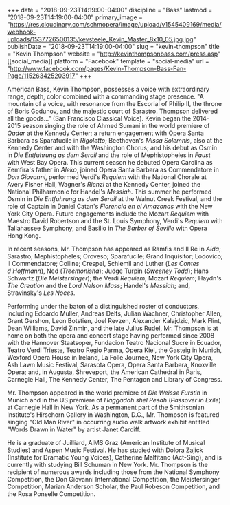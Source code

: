 +++
date = "2018-09-23T14:19:00-04:00"
discipline = "Bass"
lastmod = "2018-09-23T14:19:00-04:00"
primary_image = "https://res.cloudinary.com/schmopera/image/upload/v1545409169/media/webhook-uploads/1537726500135/kevsteele_Kevin_Master_8x10_05.jpg.jpg"
publishDate = "2018-09-23T14:19:00-04:00"
slug = "kevin-thompson"
title = "Kevin Thompson"
website = "http://kevinthompsonbass.com/press.asp"
[[social_media]]
platform = "Facebook"
template = "social-media"
url = "http://www.facebook.com/pages/Kevin-Thompson-Bass-Fan-Page/115263425203917"
+++

American Bass, Kevin Thompson, possesses a voice with extraordinary range, depth, color combined with a commanding stage presence. "A mountain of a voice, with resonance from the Escorial of Philip II, the throne of Boris Godunov, and the majestic court of Sarastro. Thompson delivered all the goods..." (San Francisco Classical Voice).  Kevin began the 2014- 2015 season singing the role of Ahmed Sumani in the world premiere of *Qadar* at the Kennedy Center; a return engagement with Opera Santa Barbara as Sparafucile in *Rigoletto*; Beethoven's *Missa Solemnis*, also at the Kennedy Center and with the Washington Chorus; and his debut as Osmin in *Die Entfuhrung as dem Serail* and the role of Mephistopheles in *Faust* with West Bay Opera. This current season he debuted Opera Carolina as Zemfira's father in *Aleko*, joined Opera Santa Barbara as Commendatore in *Don Giovanni*, performed Verdi's *Requiem* with the National Chorale at Avery Fisher Hall, Wagner's *Rienzi* at the Kennedy Center, joined the National Philharmonic for Handel's *Messiah*. This summer he performed Osmin in *Die Entfuhrung as dem Serail* at the Walnut Creek Festival, and the role of Captain in Daniel Catan's *Florencia en el Amazonas* with the New York City Opera. Future engagements include the Mozart *Requiem* with Maestro David Robertson and the St. Louis Symphony, Verdi's *Requiem* with Tallahassee Symphony, and Basilio in *The Barber of Seville* with Opera Hong Kong. 

In recent seasons, Mr. Thompson has appeared as Ramfis and Il Re in *Aida*; Sarastro; Mephistopheles; Oroveso; Sparafucile; Grand Inquisitor; Lodovico; Il Commendatore; Colline; Crespel, Schlemil and Luther (*Les Contes d'Hoffmann*), Ned (*Treemonisha*); Judge Turpin (*Sweeney Todd*); Hans Schwartz (*Die Meistersinger*); the Verdi *Requiem*; Mozart *Requiem*; Haydn's *The Creation* and the *Lord Nelson Mass*; Handel's *Messiah*; and, Stravinsky's *Les Noces*.
 
Performing under the baton of a distinguished roster of conductors, including Edoardo Muller, Andreas Delfs, Julian Wachner, Christopher Allen, Grant Gershon, Leon Botstien, Joel Revzen, Alexander Kalajdzic, Mark Flint, Dean Williams, David Zinmin, and the late Julius Rudel, Mr. Thompson is at home on both the opera and concert stage having performed since 2008 with the Hannover Staatsoper, Fundacion Teatro Nacional Sucre in Ecuador, Teatro Verdi Trieste, Teatro Regio Parma, Opera Kiel, the Gasteig in Munich, Wexford Opera House in Ireland, La Folle Journee, New York City Opera, Ash Lawn Music Festival, Sarasota Opera, Opera Santa Barbara, Knoxville Opera; and, in Augusta, Shreveport, the American Cathedral in Paris, Carnegie Hall, The Kennedy Center, The Pentagon and Library of Congress.
 
Mr. Thompson appeared in the world premiere of *Die Weisse Furstin* in Munich and in the US premiere of *Haggadah shel Pesah* (*Passover in Exile*) at Carnegie Hall in New York.  As a permanent part of the Smithsonian Institute's Hirschorn Gallery in Washington, D.C., Mr. Thompson is featured singing "Old Man River" in occurring audio walk artwork exhibit entitled "Words Drawn in Water" by artist Janet Cardiff.
 
He is a graduate of Juilliard, AIMS Graz (American Institute of Musical Studies) and Aspen Music Festival.  He has studied with Dolora Zajick (Institute for Dramatic Young Voices), Catherine Malfitano (Act-Sing), and is currently with studying Bill Schuman in New York.  Mr. Thompson is the recipient of numerous awards including those from the National Symphony Competition, the Don Giovanni International Competition, the Meistersinger Competition, Marian Anderson Scholar, the Paul Robeson Competition, and the Rosa Ponselle Competition. 

